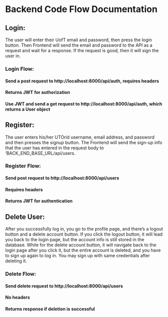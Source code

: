 # Backend Code Flow Documentation
## Login: 
The user will enter their UofT email and password, then press the login button. Then Frontend will send the email and password to the API as a request and wait for a response. If the request is good, then it will sign the user in.

### Login Flow:
#### Send a post request to http://localhost:8000/api/auth, requires headers



#### Returns JWT for authorization



#### Use JWT and send a get request to http://localhost:8000/api/auth, which returns a User object


## Register: 
The user enters his/her UTOrid username, email address, and password and then presses the signup button. The Frontend will send the sign-up info that the user has entered in the request body to ‘BACK_END_BASE_URL/api/users.

### Register Flow:
#### Send post request to http://localhost:8000/api/users
#### Requires headers


#### Returns JWT for authentication


## Delete User:
After you successfully log in, you go to the profile page, and there’s a logout button and a delete account button. If you click the logout button, it will lead you back to the login page, but the account info is still stored in the database. While for the delete account button, it will navigate back to the login page after you click it, but the entire account is deleted, and you have to sign up again to log in. You may sign up with same credentials after deleting it.

### Delete Flow:
#### Send delete request to http://localhost:8000/api/users
#### No headers



#### Returns response if deletion is successful
